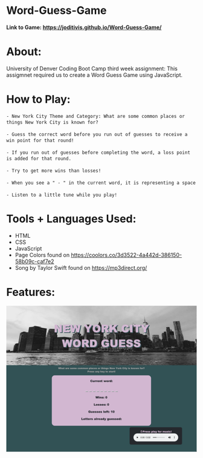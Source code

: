 # Word-Guess-Game
**Link to Game: https://joditivis.github.io/Word-Guess-Game/**

# About:
University of Denver Coding Boot Camp third week assignment: This assigmnet required us to create a Word Guess Game using JavaScript.

# How to Play:
```
- New York City Theme and Category: What are some common places or things New York City is known for?

- Guess the correct word before you run out of guesses to receive a win point for that round!

- If you run out of guesses before completing the word, a loss point is added for that round.

- Try to get more wins than losses!

- When you see a " - " in the current word, it is representing a space

- Listen to a little tune while you play!
```

# Tools + Languages Used:
* HTML
* CSS
* JavaScript
* Page Colors found on https://coolors.co/3d3522-4a442d-386150-58b09c-caf7e2
* Song by Taylor Swift found on https://mp3direct.org/

# Features:
![Image](gamepage.png)





